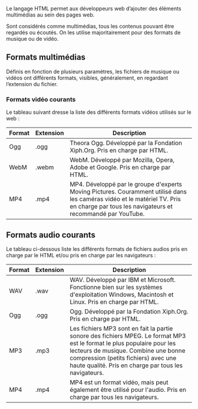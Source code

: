 Le langage HTML permet aux développeurs web d’ajouter des éléments multimédias au sein des pages web. 

Sont considérés comme multimédias, tous les contenus pouvant être regardés ou écoutés. On les utilise majoritairement pour des formats de musique ou de vidéo.

## Formats multimédias

Définis en fonction de plusieurs paramètres, les fichiers de musique ou vidéos ont différents formats, visibles, généralement, en regardant l’extension du fichier. 

### Formats vidéo courants

Le tableau suivant dresse la liste des différents formats vidéos utilisés sur le web :

| **Format** | **Extension** | **Description** |
| --- | --- | --- |
| Ogg | .ogg | Theora Ogg. Développé par la Fondation Xiph.Org. Pris en charge par HTML. |
| WebM | .webm | WebM. Développé par Mozilla, Opera, Adobe et Google. Pris en charge par HTML. |
| MP4 | .mp4 | MP4. Développé par le groupe d'experts Moving Pictures. Couramment utilisé dans les caméras vidéo et le matériel TV. Pris en charge par tous les navigateurs et recommandé par YouTube. |

## Formats audio courants

Le tableau ci-dessous liste les différents formats de fichiers audios pris en charge par le HTML et/ou pris en charge par les navigateurs :

| **Format** | **Extension** | **Description** |
| --- | --- | --- |
| WAV | .wav | WAV. Développé par IBM et Microsoft. Fonctionne bien sur les systèmes d'exploitation Windows, Macintosh et Linux. Pris en charge par HTML. |
| Ogg | .ogg | Ogg. Développé par la Fondation Xiph.Org. Pris en charge par HTML. |
| MP3 | .mp3 | Les fichiers MP3 sont en fait la partie sonore des fichiers MPEG. Le format MP3 est le format le plus populaire pour les lecteurs de musique. Combine une bonne compression (petits fichiers) avec une haute qualité. Pris en charge par tous les navigateurs. |
| MP4 | .mp4 | MP4 est un format vidéo, mais peut également être utilisé pour l'audio. Pris en charge par tous les navigateurs. |